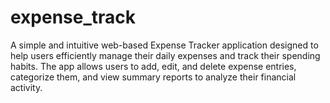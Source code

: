 # expense_track
A simple and intuitive web-based Expense Tracker application designed to help users efficiently manage their daily expenses and track their spending habits. The app allows users to add, edit, and delete expense entries, categorize them, and view summary reports to analyze their financial activity.
